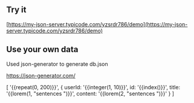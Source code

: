 ## Try it

[https://my-json-server.typicode.com/yzsrdr786/demo](https://my-json-server.typicode.com/yzsrdr786/demo)

## Use your own data

Used json-generator to generate db.json

https://json-generator.com/

[
  '{{repeat(0, 200)}}',
  {
    userId: '{{integer(1, 10)}}',
    id: '{{index()}}',
    title: '{{lorem(1, "sentences ")}}',
    content: '{{lorem(2, "sentences ")}}'
  }
]